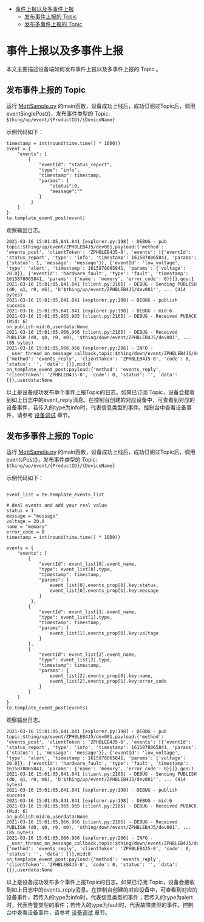 * [事件上报以及多事件上报](#事件上报以及多事件上报)
  * [发布事件上报的 Topic ](#发布事件上报的-Topic)
  * [发布多事件上报的 Topic ](#发布多事件上报的-Topic)

# 事件上报以及多事件上报

本文主要描述设备端如何发布事件上报以及多事件上报的 Topic 。

## 发布事件上报的 Topic 

运行 [MqttSample.py](../sample/MqttSample.py) 的main函数，设备成功上线后，成功订阅过Topic后，调用eventSinglePost()，发布事件类型的 Topic:
`$thing/up/event/{ProductID}/{DeviceName}`

示例代码如下：

```
timestamp = int(round(time.time() * 1000))
event = {
    "events": [
        {
            "eventId": "status_report",
            "type": "info",
            "timestamp": timestamp,
            "params": {
                "status":0,
                "message":""
            }
		 }
    ]
}
te.template_event_post(event)
```

观察输出日志。

```
2021-03-16 15:01:05,841.841 [explorer.py:198] - DEBUG - pub topic:$thing/up/event/ZPHBLEB4J5/dev001,payload:{'method': 'events_post', 'clientToken': 'ZPHBLEB4J5-0', 'events': [{'eventId': 'status_report', 'type': 'info', 'timestamp': 1615878065841, 'params': {'status': 1, 'message': 'message'}}, {'eventId': 'low_voltage', 'type': 'alert', 'timestamp': 1615878065841, 'params': {'voltage': 20.0}}, {'eventId': 'hardware_fault', 'type': 'fault', 'timestamp': 1615878065841, 'params': {'name': 'memory', 'error_code': 0}}]},qos:1
2021-03-16 15:01:05,841.841 [client.py:2165] - DEBUG - Sending PUBLISH (d0, q1, r0, m6), 'b'$thing/up/event/ZPHBLEB4J5/dev001'', ... (414 bytes)
2021-03-16 15:01:05,841.841 [explorer.py:198] - DEBUG - publish success
2021-03-16 15:01:05,841.841 [explorer.py:198] - DEBUG - mid:6
2021-03-16 15:01:05,965.965 [client.py:2165] - DEBUG - Received PUBACK (Mid: 6)
on_publish:mid:6,userdata:None
2021-03-16 15:01:05,966.966 [client.py:2165] - DEBUG - Received PUBLISH (d0, q0, r0, m0), '$thing/down/event/ZPHBLEB4J5/dev001', ...  (85 bytes)
2021-03-16 15:01:05,966.966 [explorer.py:206] - INFO - __user_thread_on_message_callback,topic:$thing/down/event/ZPHBLEB4J5/dev001,payload:{'method': 'events_reply', 'clientToken': 'ZPHBLEB4J5-0', 'code': 0, 'status': '', 'data': {}},mid:0
on_template_event_post:payload:{'method': 'events_reply', 'clientToken': 'ZPHBLEB4J5-0', 'code': 0, 'status': '', 'data': {}},userdata:None
```
以上是设备成功发布单个事件上报Topic的日志。如果已订阅 Topic，设备会接收到如上日志中的event_reply消息。在控制台创建的对应设备中，可查看到对应的设备事件，若传入的type为info时，代表信息类型的事件。控制台中查看设备事件，请参考 [设备调试](https://cloud.tencent.com/document/product/1081/34741) 章节。

## 发布多事件上报的 Topic 

运行 [MqttSample.py](../sample/MqttSample.py) 的main函数，设备成功上线后，成功订阅过Topic后，调用eventsPost()，发布事件类型的 Topic:
`$thing/up/event/{ProductID}/{DeviceName}`

示例代码如下：

```

event_list = te.template_events_list

# deal events and add your real value
status = 1
message = "message"
voltage = 20.0
name = "memory"
error_code = 0
timestamp = int(round(time.time() * 1000))

events = {
    "events": [
        {
            "eventId": event_list[0].event_name,
            "type": event_list[0].type,
            "timestamp": timestamp,
            "params": {
                event_list[0].events_prop[0].key:status,
                event_list[0].events_prop[1].key:message
            }
		 },
        {
            "eventId": event_list[1].event_name,
            "type": event_list[1].type,
            "timestamp": timestamp,
            "params": {
                event_list[1].events_prop[0].key:voltage
            }
        },
        {
            "eventId": event_list[2].event_name,
            "type": event_list[2].type,
            "timestamp": timestamp,
            "params": {
                event_list[2].events_prop[0].key:name,
                event_list[2].events_prop[1].key:error_code
            }
        }
    ]
}
te.template_event_post(events)
```

观察输出日志。

```
2021-03-16 15:01:05,841.841 [explorer.py:198] - DEBUG - pub topic:$thing/up/event/ZPHBLEB4J5/dev001,payload:{'method': 'events_post', 'clientToken': 'ZPHBLEB4J5-0', 'events': [{'eventId': 'status_report', 'type': 'info', 'timestamp': 1615878065841, 'params': {'status': 1, 'message': 'message'}}, {'eventId': 'low_voltage', 'type': 'alert', 'timestamp': 1615878065841, 'params': {'voltage': 20.0}}, {'eventId': 'hardware_fault', 'type': 'fault', 'timestamp': 1615878065841, 'params': {'name': 'memory', 'error_code': 0}}]},qos:1
2021-03-16 15:01:05,841.841 [client.py:2165] - DEBUG - Sending PUBLISH (d0, q1, r0, m6), 'b'$thing/up/event/ZPHBLEB4J5/dev001'', ... (414 bytes)
2021-03-16 15:01:05,841.841 [explorer.py:198] - DEBUG - publish success
2021-03-16 15:01:05,841.841 [explorer.py:198] - DEBUG - mid:6
2021-03-16 15:01:05,965.965 [client.py:2165] - DEBUG - Received PUBACK (Mid: 6)
on_publish:mid:6,userdata:None
2021-03-16 15:01:05,966.966 [client.py:2165] - DEBUG - Received PUBLISH (d0, q0, r0, m0), '$thing/down/event/ZPHBLEB4J5/dev001', ...  (85 bytes)
2021-03-16 15:01:05,966.966 [explorer.py:206] - INFO - __user_thread_on_message_callback,topic:$thing/down/event/ZPHBLEB4J5/dev001,payload:{'method': 'events_reply', 'clientToken': 'ZPHBLEB4J5-0', 'code': 0, 'status': '', 'data': {}},mid:0
on_template_event_post:payload:{'method': 'events_reply', 'clientToken': 'ZPHBLEB4J5-0', 'code': 0, 'status': '', 'data': {}},userdata:None
```

以上是设备成功发布多个事件上报Topic的日志。如果已订阅 Topic，设备会接收到如上日志中的events_reply消息。在控制台创建的对应设备中，可查看到对应的设备事件，若传入的type为info时，代表信息类型的事件；若传入的type为alert时，代表告警类型的事件；若传入的type为fault时，代表故障类型的事件。控制台中查看设备事件，请参考 [设备调试](https://cloud.tencent.com/document/product/1081/34741) 章节。
